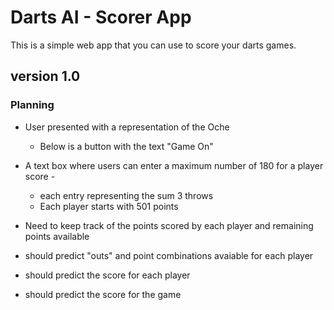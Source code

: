 # Darts AI - Scorer App

This is a simple web app that you can use to score your darts games.

## version 1.0 

### Planning

+ User presented with a representation of the Oche
  + Below is a button with the text "Game On"
  
+ A text box where users can enter a maximum number of 180 for a player score - 
  + each entry representing the sum 3 throws  
  + Each player starts with 501 points

+ Need to keep track of the points scored by each player and remaining points available

+ should predict "outs" and point combinations avaiable for each player

+ should predict the score for each player

+ should predict the score for the game